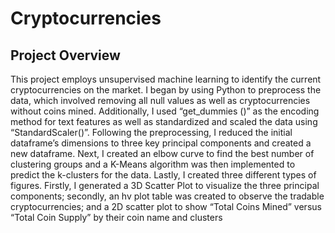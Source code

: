 # Cryptocurrencies

## Project Overview

This project employs unsupervised machine learning to identify the current cryptocurrencies on the market. I began by using Python to preprocess the data, which involved removing all null values as well as cryptocurrencies without coins mined. Additionally, I used “get_dummies ()” as the encoding method for text features as well as standardized and scaled the data using “StandardScaler()”. Following the preprocessing, I reduced the initial dataframe’s dimensions to three key principal components and created a new dataframe. Next, I created an elbow curve to find the best number of clustering groups and a K-Means algorithm was then implemented to predict the k-clusters for the data. Lastly, I created three different types of figures. Firstly, I generated a 3D Scatter Plot to visualize the three principal components; secondly, an hv plot table was created to observe the tradable cryptocurrencies; and a 2D scatter plot to show “Total Coins Mined” versus “Total Coin Supply” by their coin name and clusters
